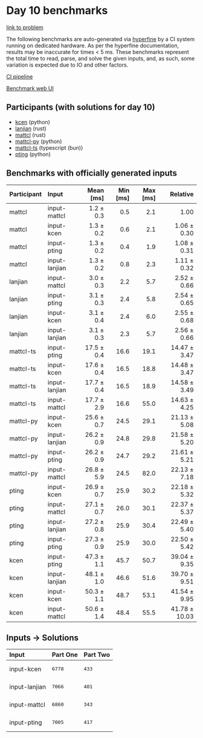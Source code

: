 # Day 10 benchmarks

[link to problem](https://adventofcode.com/2023/day/10)

The following benchmarks are auto-generated via
[hyperfine](https://github.com/sharkdp/hyperfine) by a CI system running on
dedicated hardware. As per the hyperfine documentation, results may be
inaccurate for times < 5 ms. These benchmarks represent the total time to read,
parse, and solve the given inputs, and, as such, some variation is expected due
to IO and other factors.

[CI pipeline](http://ci.papercode.net:8080/teams/main/pipelines/aoc2023)

[Benchmark web UI](https://aoc.ancalagon.black)


## Participants (with solutions for day 10)

- [kcen](https://github.com/kcen/aoc2023) (python)
- [lanjian](https://github.com/lanjian/aoc-2023) (rust)
- [mattcl](https://github.com/mattcl/aoc2023) (rust)
- [mattcl-py](https://github.com/mattcl/aoc2023-py) (python)
- [mattcl-ts](https://github.com/mattcl/aoc2023-js) (typescript (bun))
- [pting](https://github.com/pting/aoc2023) (python)


## Benchmarks with officially generated inputs

| Participant | Input | Mean [ms] | Min [ms] | Max [ms] | Relative |
|:---|:---|---:|---:|---:|---:|
| mattcl | input-mattcl | 1.2 ± 0.3 | 0.5 | 2.1 | 1.00 |
| mattcl | input-kcen | 1.3 ± 0.2 | 0.6 | 2.1 | 1.06 ± 0.30 |
| mattcl | input-pting | 1.3 ± 0.2 | 0.4 | 1.9 | 1.08 ± 0.31 |
| mattcl | input-lanjian | 1.3 ± 0.2 | 0.8 | 2.3 | 1.11 ± 0.32 |
| lanjian | input-mattcl | 3.0 ± 0.3 | 2.2 | 5.7 | 2.52 ± 0.66 |
| lanjian | input-pting | 3.1 ± 0.3 | 2.4 | 5.8 | 2.54 ± 0.65 |
| lanjian | input-kcen | 3.1 ± 0.4 | 2.4 | 6.0 | 2.55 ± 0.68 |
| lanjian | input-lanjian | 3.1 ± 0.3 | 2.3 | 5.7 | 2.56 ± 0.66 |
| mattcl-ts | input-pting | 17.5 ± 0.4 | 16.6 | 19.1 | 14.47 ± 3.47 |
| mattcl-ts | input-kcen | 17.6 ± 0.4 | 16.5 | 18.8 | 14.48 ± 3.47 |
| mattcl-ts | input-lanjian | 17.7 ± 0.4 | 16.5 | 18.9 | 14.58 ± 3.49 |
| mattcl-ts | input-mattcl | 17.7 ± 2.9 | 16.6 | 55.0 | 14.63 ± 4.25 |
| mattcl-py | input-kcen | 25.6 ± 0.7 | 24.5 | 29.1 | 21.13 ± 5.08 |
| mattcl-py | input-lanjian | 26.2 ± 0.9 | 24.8 | 29.8 | 21.58 ± 5.20 |
| mattcl-py | input-pting | 26.2 ± 0.9 | 24.7 | 29.2 | 21.61 ± 5.21 |
| mattcl-py | input-mattcl | 26.8 ± 5.9 | 24.5 | 82.0 | 22.13 ± 7.18 |
| pting | input-kcen | 26.9 ± 0.7 | 25.9 | 30.2 | 22.18 ± 5.32 |
| pting | input-mattcl | 27.1 ± 0.7 | 26.0 | 30.1 | 22.37 ± 5.37 |
| pting | input-lanjian | 27.2 ± 0.8 | 25.9 | 30.4 | 22.49 ± 5.40 |
| pting | input-pting | 27.3 ± 0.9 | 25.9 | 30.0 | 22.50 ± 5.42 |
| kcen | input-pting | 47.3 ± 1.1 | 45.7 | 50.7 | 39.04 ± 9.35 |
| kcen | input-lanjian | 48.1 ± 1.0 | 46.6 | 51.6 | 39.70 ± 9.51 |
| kcen | input-kcen | 50.3 ± 1.1 | 48.7 | 53.1 | 41.54 ± 9.95 |
| kcen | input-mattcl | 50.6 ± 1.4 | 48.4 | 55.5 | 41.78 ± 10.03 |


## Inputs -> Solutions

| Input | Part One | Part Two |
|:---|:---|:---|
|input-kcen|<pre>6778</pre>|<pre>433</pre>|
|input-lanjian|<pre>7066</pre>|<pre>401</pre>|
|input-mattcl|<pre>6860</pre>|<pre>343</pre>|
|input-pting|<pre>7005</pre>|<pre>417</pre>|